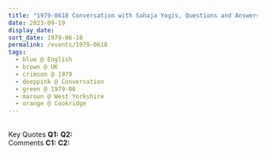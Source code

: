 ```yaml
---
title: "1979-0618 Conversation with Sahaja Yogis, Questions and Answers, Jim Proctor's House, Cookridge (10 kms NW of Leeds), West Yorkshire, UK"
date: 2023-09-19
display_date: 
sort_date: 1979-06-18
permalink: /events/1979-0618
tags:
  - blue @ English
  - brown @ UK
  - crimson @ 1979
  - deeppink @ Conversation
  - green @ 1979-06
  - maroon @ West Yorkshire
  - orange @ Cookridge
---
```


<br>

<wave-list>
  <list-title color="DarkSeaGreen" width="55">Key Quotes</list-title>
  <list-item color="BlanchedAlmond" width="280"><b>Q1:</b> <i></i></list-item>
  <list-item color="Lavender" width="280"><b>Q2:</b> <i></i></list-item>
</wave-list>

<br>

<wave-list>
  <list-title color="DarkSeaGreen" width="55">Comments</list-title>
  <list-item color="BlanchedAlmond" width="280"><b>C1:</b> <i></i></list-item>
  <list-item color="Lavender" width="280"><b>C2:</b> <i></i></list-item>
</wave-list>